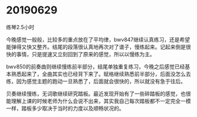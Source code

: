 # 20190629

练琴2.5小时

今晚感觉一般般，比较多的重点放在了平均律，bwv847继续认真练习，还是希望能弹得又快又整齐。结尾的段落很认真地再次对了谱子，慢练起来。记起来倒是很快的事情，只是提速又立刻回到了原来的感觉，所以以慢练为主。

bwv850的前奏曲则继续慢练前半部分，结尾单独重复练习，今晚之后感觉已经基本熟悉起来了，全曲其实也已经背下来了。赋格继续熟悉前半部分，后面没怎么去练，因为感觉主题的跑动一旦熟悉了，后面就会很快的，所以就没有急于往后。

贝奏继续慢练，无词歌继续研究踏板。最近发现开始有了一些碎踏板的感觉，也很能理解上课的时候老师为什么会说不出来，其实我自己每次踏板都不一定完全一模一样，踏板多少取决于当时的力度以及顺畅状况的。
